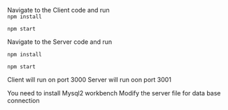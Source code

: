 Navigate to the Client code and run  
```npm install```

```npm start```

Navigate to the Server code and run 

```npm install```

```npm start```

Client will run on port 3000
Server will run oon port 3001

You need to install Mysql2 workbench 
Modify the server file for data base connection
